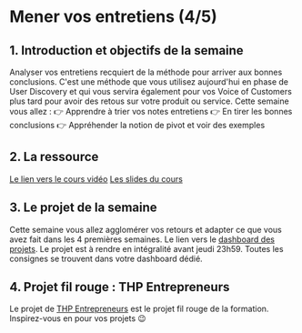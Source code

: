 # Mener vos entretiens (4/5)

## 1. Introduction et objectifs de la semaine
Analyser vos entretiens recquiert de la méthode pour arriver aux bonnes conclusions.
C'est une méthode que vous utilisez aujourd'hui en phase de User Discovery et qui vous servira également pour vos Voice of Customers plus tard pour avoir des retous sur votre produit ou service. 
Cette semaine vous allez :
👉 Apprendre à trier vos notes entretiens
👉 En tirer les bonnes conclusions 
👉 Appréhender la notion de pivot et voir des exemples

## 2. La ressource
[Le lien vers le cours vidéo](https://youtu.be/o4w2CeBHjVo)
[Les slides du cours](https://docs.google.com/presentation/d/1-rVgyLoJ0B9y2SnLfovlHZ-UM2Lnuw46jYgQ2Pn2c_w/edit#slide=id.p)


## 3. Le projet de la semaine
Cette semaine vous allez agglomérer vos retours et adapter ce que vous avez fait dans les 4 premières semaines.
Le lien vers le [dashboard des projets](https://thp-entrepreneurs.notion.site/PROMO-2-e8bef48d6ad546d1928b32934c4cdfb4).
Le projet est à rendre en intégralité avant jeudi 23h59.
Toutes les consignes se trouvent dans votre dashboard dédié.


## 4. Projet fil rouge : THP Entrepreneurs
Le projet de [THP Entrepreneurs](https://thp-entrepreneurs.notion.site/THP-Entrepreneurs-524cdaa6743742278c3e52067dc3b513) est le projet fil rouge de la formation. 
Inspirez-vous en pour vos projets 😉